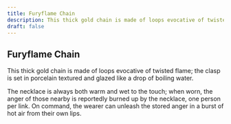 ```yaml
---
title: Furyflame Chain
description: This thick gold chain is made of loops evocative of twisted flame; the clasp is set in porcelain textured and glazed like a drop of boiling water....
draft: false
---
```


## Furyflame Chain

This thick gold chain is made of loops evocative of twisted flame; the clasp is set in porcelain textured and glazed like a drop of boiling water.

The necklace is always both warm and wet to the touch; when worn, the anger of those nearby is reportedly burned up by the necklace, one person per link. On command, the wearer can unleash the stored anger in a burst of hot air from their own lips.
